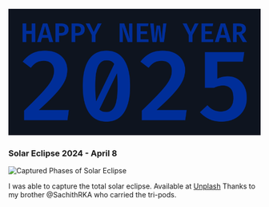 ![alt text](https://raw.githubusercontent.com/ma-he-sh/ma-he-sh/refs/heads/main/newyear2025.svg)


### Solar Eclipse 2024 - April 8

![Captured Phases of Solar Eclipse](https://images.unsplash.com/photo-1712986391886-9821f4634366?q=80&w=640&auto=format&fit=crop&ixlib=rb-4.0.3&ixid=M3wxMjA3fDB8MHxwaG90by1wYWdlfHx8fGVufDB8fHx8fA%3D%3D)

I was able to capture the total solar eclipse. Available at [Unplash](https://unsplash.com/photos/a-solar-eclipse-is-seen-in-the-dark-sky-1EYkzlTcXpw)
Thanks to my brother @SachithRKA who carried the tri-pods.

<!--
**ma-he-sh/ma-he-sh** is a ✨ _special_ ✨ repository because its `README.md` (this file) appears on your GitHub profile.

Here are some ideas to get you started:

- 🔭 I’m currently working on ...
- 🌱 I’m currently learning ...
- 👯 I’m looking to collaborate on ...
- 🤔 I’m looking for help with ...
- 💬 Ask me about ...
- 📫 How to reach me: ...
- 😄 Pronouns: ...
- ⚡ Fun fact: ...
-->
